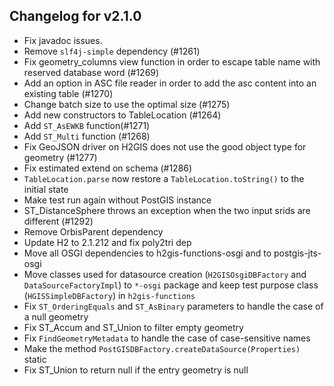 ## Changelog for v2.1.0

+ Fix javadoc issues.
+ Remove `slf4j-simple` dependency (#1261)
+ Fix geometry_columns view function in order to escape table name with reserved database word (#1269)
+ Add an option in ASC file reader in order to add the asc content into an existing table (#1270)
+ Change batch size to use the optimal size (#1275) 
+ Add new constructors to TableLocation (#1264)
+ Add `ST_AsEWKB` function(#1271)
+ Add `ST_Multi` function (#1268)
+ Fix GeoJSON driver on H2GIS does not use the good object type for geometry (#1277)
+ Fix estimated extend on schema (#1286)
+ `TableLocation.parse` now restore a `TableLocation.toString()` to the initial state
+ Make test run again without PostGIS instance
+ ST_DistanceSphere throws an exception when the two input srids are different (#1292)
+ Remove OrbisParent dependency
+ Update H2 to 2.1.212 and fix poly2tri dep
+ Move all OSGI dependencies to h2gis-functions-osgi and to postgis-jts-osgi
+ Move classes used for datasource creation (`H2GISOsgiDBFactory` and `DataSourceFactoryImpl`) to `*-osgi` package and keep test purpose class (`HGISSimpleDBFactory`) in `h2gis-functions`
+ Fix `ST_OrderingEquals` and `ST_AsBinary` parameters to handle the case of a null geometry
+ Fix ST_Accum and ST_Union to filter empty geometry
+ Fix `FindGeometryMetadata` to handle the case of case-sensitive names
+ Make the method `PostGISDBFactory.createDataSource(Properties)` static
+ Fix ST_Union to return null if the entry geometry is null
